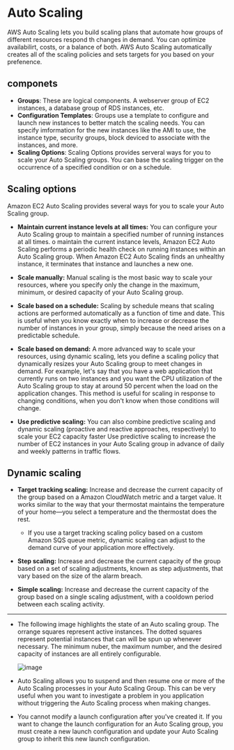 # Auto Scaling

AWS Auto Scaling lets you build scaling plans that automate how groups of different resources respond th changes in demand. You can optimize availabilirt, costs, or a balance of both. AWS Auto Scaling automatically creates all of the scaling policies and sets targets for you based on your prefenence.

## componets

  - **Groups**: These are logical components. A webserver group of EC2 instances, a database group of RDS instances, etc.
  - **Configuration Templates**: Groups use a template to configure and launch new instances to better match the scaling needs. You can specify imformation for the new instances like the AMI to use, the instance type, security groups, block deviced to associate with the instances, and more.
  - **Scaling Options**: Scaling Options provides serveral ways for you to scale your Auto Scaling groups. You can base the scaling trigger on the occurrence of a specified condition or on a schedule.

## Scaling options

Amazon EC2 Auto Scaling provides several ways for you to scale your Auto Scaling group.

- **Maintain current instance levels at all times:** You can configure your Auto Scaling group to maintain a specified number of running instances at all times. 
  o maintain the current instance levels, Amazon EC2 Auto Scaling performs a periodic health check on running instances within an Auto Scaling group. When Amazon EC2 Auto Scaling finds an unhealthy instance, it terminates that instance and launches a new one. 

- **Scale manually:** Manual scaling is the most basic way to scale your resources, where you specify only the change in the maximum, minimum, or desired capacity of your Auto Scaling group.

- **Scale based on a schedule:** Scaling by schedule means that scaling actions are performed automatically as a function of time and date. This is useful when you know exactly when to increase or decrease the number of instances in your group, simply because the need arises on a predictable schedule.

- **Scale based on demand:** A more advanced way to scale your resources, using dynamic scaling, lets you define a scaling policy that dynamically resizes your Auto Scaling group to meet changes in demand. 
  For example, let's say that you have a web application that currently runs on two instances and you want the CPU utilization of the Auto Scaling group to stay at around 50 percent when the load on the application changes. This method is useful for scaling in response to changing conditions, when you don't know when those conditions will change.

- **Use predictive scaling:** You can also combine predictive scaling and dynamic scaling (proactive and reactive approaches, respectively) to scale your EC2 capacity faster
  Use predictive scaling to increase the number of EC2 instances in your Auto Scaling group in advance of daily and weekly patterns in traffic flows.

## Dynamic scaling

- **Target tracking scaling:** Increase and decrease the current capacity of the group based on a Amazon CloudWatch metric and a target value. It works similar to the way that your thermostat maintains the temperature of your home—you select a temperature and the thermostat does the rest.
  - If you use a target tracking scaling policy based on a custom Amazon SQS queue metric, dynamic scaling can adjust to the demand curve of your application more effectively. 

- **Step scaling:** Increase and decrease the current capacity of the group based on a set of scaling adjustments, known as step adjustments, that vary based on the size of the alarm breach.

- **Simple scaling:** Increase and decrease the current capacity of the group based on a single scaling adjustment, with a cooldown period between each scaling activity.

---

- The following image highlights the state of an Auto scaling group. The orrange squares represent active instances. The dotted squares represent potential instances that can will be spun up whenever necessary. The minimum nuber, the maximum number, and the desired capacity of instances are all entirely configurable.

  ![image](https://github.com/rlaisqls/rlaisqls/assets/81006587/39c77da7-5bbf-4b2c-a9a2-c4aefc659d1b)

- Auto Scaling allows you to suspend and then resume one or more of the Auto Scaling processes in your Auto Scaling Group. This can be very useful when you want to investigate a problem in you application without triggering the Auto Scaling process when making changes.

- You cannot modify a launch configuration after you've created it. If you want to change the launch configuration for an Auto Scaling group, you must create a new launch configuration and update your Auto Scaling group to inherit this new launch configuration.